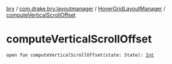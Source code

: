 [brv](../../index.md) / [com.drake.brv.layoutmanager](../index.md) / [HoverGridLayoutManager](index.md) / [computeVerticalScrollOffset](./compute-vertical-scroll-offset.md)

# computeVerticalScrollOffset

`open fun computeVerticalScrollOffset(state: State): `[`Int`](https://kotlinlang.org/api/latest/jvm/stdlib/kotlin/-int/index.html)